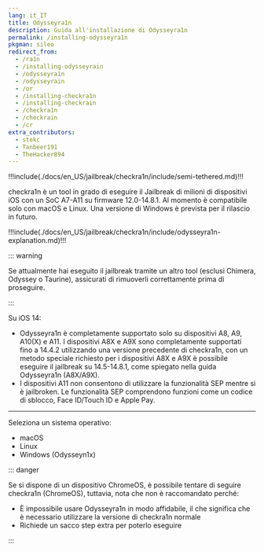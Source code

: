 ```yaml
---
lang: it_IT
title: Odysseyra1n
description: Guida all'installazione di Odysseyra1n
permalink: /installing-odysseyra1n
pkgman: sileo
redirect_from:
  - /ra1n
  - /installing-odysseyrain
  - /odysseyra1n
  - /odysseyrain
  - /or
  - /installing-checkra1n
  - /installing-checkrain
  - /checkra1n
  - /checkrain
  - /cr
extra_contributors:
  - stekc
  - Tanbeer191
  - TheHacker894
---
```


!!!include(./docs/en_US/jailbreak/checkra1n/include/semi-tethered.md)!!!

checkra1n è un tool in grado di eseguire il Jailbreak di milioni di dispositivi iOS con un SoC A7-A11 su firmware 12.0-14.8.1. Al momento è compatibile solo con macOS e Linux. Una versione di Windows è prevista per il rilascio in futuro.

!!!include(./docs/en_US/jailbreak/checkra1n/include/odysseyra1n-explanation.md)!!!

::: warning

Se attualmente hai eseguito il jailbreak tramite un altro tool (esclusi Chimera, Odyssey o Taurine), assicurati di <router-link to="/restoring-rootfs">rimuoverli correttamente</router-link> prima di proseguire.

:::

Su iOS 14:
- Odysseyra1n è completamente supportato solo su dispositivi A8, A9, A10(X) e A11. I dispositivi A8X e A9X sono completamente supportati fino a 14.4.2 utilizzando una versione precedente di checkra1n, con un metodo speciale richiesto per i dispositivi A8X e A9X è possibile eseguire il jailbreak su 14.5-14.8.1, come spiegato nella guida <router-link to="/installing-odysseyra1n-a8x-a9x">Odysseyra1n (A8X/A9X)</router-link>.
-  I dispositivi A11 non consentono di utilizzare la funzionalità SEP mentre si è jailbroken. Le funzionalità SEP comprendono funzioni come un codice di sblocco, Face ID/Touch ID e Apple Pay.

---

Seleziona un sistema operativo:
- <router-link to="/installing-odysseyra1n/macos/">macOS</router-link>
- <router-link to="/installing-odysseyra1n/linux/">Linux</router-link>
- <router-link to="/using-odysseyn1x/">Windows (Odysseyn1x)</router-link>

::: danger

Se si dispone di un dispositivo ChromeOS, è possibile tentare di seguire <router-link to="/installing-checkra1n-chromeos">checkra1n (ChromeOS)</router-link>, tuttavia, nota che non è raccomandato perché:
  - È impossibile usare Odysseyra1n in modo affidabile, il che significa che è necessario utilizzare la versione di checkra1n normale
  - Richiede un sacco step extra per poterlo eseguire

:::